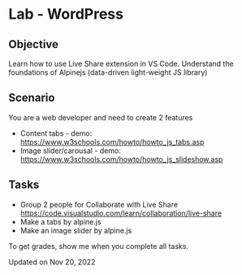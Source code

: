 # Lab - WordPress

## Objective

Learn how to use Live Share extension in VS Code. Understand the foundations of Alpinejs (data-driven light-weight JS library)

## Scenario

You are a web developer and need to create 2 features
- Content tabs - demo: https://www.w3schools.com/howto/howto_js_tabs.asp
- Image slider/carousal - demo: https://www.w3schools.com/howto/howto_js_slideshow.asp

## Tasks

- Group 2 people for Collaborate with Live Share
https://code.visualstudio.com/learn/collaboration/live-share
- Make a tabs by alpine.js
- Make an image slider by alpine.js

To get grades, show me when you complete all tasks.

Updated on Nov 20, 2022